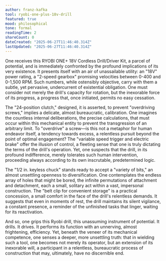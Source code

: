 ```yaml
---
author: franz-kafka
tool: ryobi-one-plus-18v-drill
featured: true
mood: philosophical
tone: formal
readingTime: 2
shareCount: 0
dateCreated: "2025-06-27T11:46:40.314Z"
lastUpdated: "2025-06-27T11:46:40.314Z"
---
```


One receives this RYOBI ONE+ 18V Cordless Drill/Driver Kit, a parcel of potential, and is immediately confronted by the profound implications of its very existence. It presents itself with an air of unassailable utility: an "18V" power rating, a "2-speed gearbox" promising velocities between 0-400 and 0-1,500 RPM. Such numbers, while ostensibly objective, carry with them a subtle, yet pervasive, undercurrent of existential obligation. One must consider not merely the drill's capacity for rotation, but the inexorable force of its progress, a progress that, once initiated, permits no easy cessation.

The "24-position clutch," designed, it is asserted, to prevent "overdriving screws," implies a delicate, almost bureaucratic, calibration. One imagines the countless internal deliberations, the precise calculations, that must occur within this mechanical entity to prevent the transgression of an arbitrary limit. To "overdrive" a screw—is this not a metaphor for human endeavor itself, a tendency towards excess, a relentless pursuit beyond the point of optimal engagement? The "variable speed trigger and electric brake" offer the illusion of control, a fleeting sense that one is truly dictating the terms of the drill's operation. Yet, one suspects that the drill, in its profound indifference, merely tolerates such human intervention, proceeding always according to its own inscrutable, predetermined logic.

The "1/2 in. keyless chuck" stands ready to accept a "variety of bits," an almost unsettling openness to diversification. One contemplates the endless array of holes that might be bored, the infinite permutations of attachment and detachment, each a small, solitary act within a vast, impersonal construction. The "belt clip for convenient storage" is a practical concession, a small comfort in the face of the drill's relentless demands. It suggests that even in moments of rest, the drill maintains its silent vigilance, a constant presence, a reminder of the unfinished tasks that linger, waiting for its reactivation.

And so, one grips this Ryobi drill, this unassuming instrument of potential. It drills. It drives. It performs its function with an unnerving, almost frightening, efficiency. Yet, beneath the veneer of its mechanical competence, one senses a deeper, more unsettling truth: that in wielding such a tool, one becomes not merely its operator, but an extension of its inexorable will, a participant in a relentless, bureaucratic process of construction that may, ultimately, have no discernible end.

